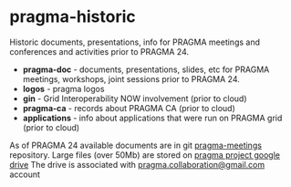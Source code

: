 # pragma-historic
Historic documents, presentations, info for PRAGMA meetings and conferences
and activities prior to PRAGMA 24.

* **pragma-doc** - documents, presentations, slides, etc for PRAGMA meetings, workshops, joint sessions prior to PRAGMA 24.
* **logos** - pragma logos
* **gin** - Grid Interoperability NOW  involvement (prior to cloud)
* **pragma-ca**  - records about PRAGMA CA (prior to cloud)
* **applications** - info about applications that were run on PRAGMA grid (prior to cloud)

As of PRAGMA 24 available documents are in git [pragma-meetings][1] repository.
Large files (over 50Mb) are stored on [pragma project google drive][2]
The drive is associated with pragma.collaboration@gmail.com account

[1]: https://github.com/pragmagrid/pragma-meetings
[2]: https://drive.google.com/open?id=0BzgozEGuMWotd2dsX0ZxSEFwbXM
